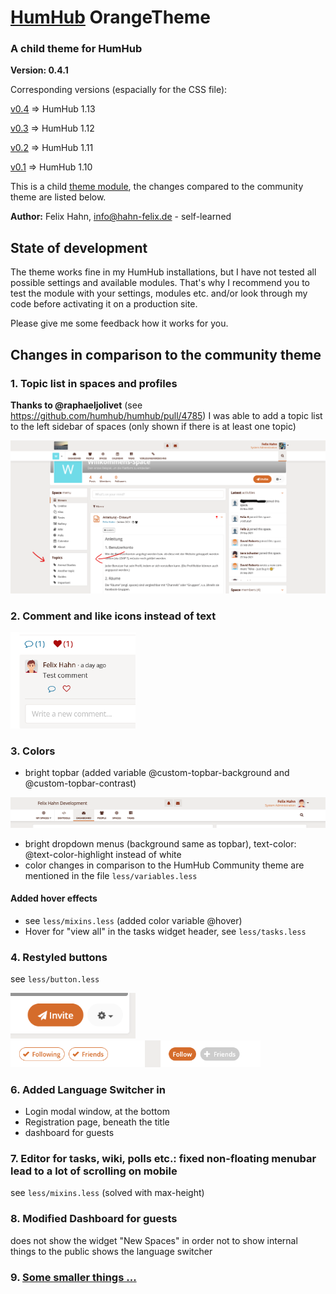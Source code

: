 # [HumHub](https://humhub.org) OrangeTheme

### A child theme for HumHub

**Version: 0.4.1**

Corresponding versions (espacially for the CSS file):

[v0.4](https://github.com/felixhahnweilheim/humhub-themes-orange/releases/tag/v0.4.0) => HumHub 1.13

[v0.3](https://github.com/felixhahnweilheim/humhub-themes-orange/releases/tag/v0.3.0) => HumHub 1.12

[v0.2](https://github.com/felixhahnweilheim/humhub-themes-orange/releases/tag/v0.2.0) => HumHub 1.11

[v0.1](https://github.com/felixhahnweilheim/humhub-themes-orange/releases/tag/v0.1.0) => HumHub 1.10

This is a child [theme module](https://docs.humhub.org/docs/theme/module#theme-module), the changes compared to the community theme are listed below.

**Author:** Felix Hahn, info@hahn-felix.de - self-learned

## State of development
The theme works fine in my HumHub installations, but I have not tested all possible settings and available modules.
That's why I recommend you to test the module with your settings, modules etc. and/or look through my code before activating it on a production site.

Please give me some feedback how it works for you.

## Changes in comparison to the community theme
### 1. Topic list in spaces and profiles
**Thanks to @raphaeljolivet** (see https://github.com/humhub/humhub/pull/4785) I was able to add a topic list to the left sidebar of spaces (only shown if there is at least one topic)

<img src="../resources/screenshot-space-topic-list.png" width="700">

### 2. Comment and like icons instead of text

<img src="../resources/screenshot-social-controls-2.png" width="200">

### 3. Colors
- bright topbar (added variable @custom-topbar-background and @custom-topbar-contrast)

<img src="../resources/screenshot-header-desktop.png" width="700">

- bright dropdown menus (background same as topbar), text-color: @text-color-highlight instead of white
- color changes in comparison to the HumHub Community theme are mentioned in the file `less/variables.less`

#### Added hover effects
- see `less/mixins.less` (added color variable @hover)
- Hover for "view all" in the tasks widget header, see `less/tasks.less`

### 4. Restyled buttons
see `less/button.less`

<img src="../resources/screenshot-space-header-buttons.png" width="200">

<img src="../resources/screenshot-people-buttons.png" width="400">

### 6. Added Language Switcher in
- Login modal window, at the bottom
- Registration page, beneath the title
- dashboard for guests

### 7. Editor for tasks, wiki, polls etc.: fixed non-floating menubar lead to a lot of scrolling on mobile
see `less/mixins.less` (solved with max-height)

### 8. Modified Dashboard for guests
does not show the widget "New Spaces" in order not to show internal things to the public
shows the language switcher

### 9. [Some smaller things ...](DETAILS.md)
